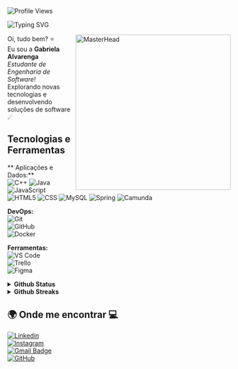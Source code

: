 ![Profile Views](https://komarev.com/ghpvc/?username=gabialvarenga&color=8A2BE2)

![Typing SVG](https://readme-typing-svg.herokuapp.com?font=Press+Start+2P&pause=1000&color=8A2BE2&center=true&vCenter=true&width=435&lines=I'm+Gabi+Alvarenga)

<img align="right" src="https://i.pinimg.com/originals/14/17/7f/14177fa3edbc68334fd1d578f473732f.gif" width="350" alt="MasterHead">

Oi, tudo bem? ⭐  
Eu sou a **Gabriela Alvarenga**  
*Estudante de Engenharia de Software!*  
Explorando novas tecnologias e desenvolvendo soluções de software ☄  

## Tecnologias e Ferramentas  
** Aplicações e Dados:**  
![C++](https://img.shields.io/badge/-C++-333333?style=flat&logo=C%2B%2B&logoColor=00599C) 
![Java](https://img.shields.io/badge/-Java-333333?style=flat&logo=Java&logoColor=007396) 
![JavaScript](https://img.shields.io/badge/-JavaScript-333333?style=flat&logo=javascript) 
![HTML5](https://img.shields.io/badge/-HTML5-333333?style=flat&logo=HTML5) 
![CSS](https://img.shields.io/badge/-CSS-333333?style=flat&logo=CSS3&logoColor=1572B6) 
![MySQL](https://img.shields.io/badge/-MySQL-333333?style=flat&logo=mysql) 
![Spring](https://img.shields.io/badge/-Spring-333333?style=flat&logo=Spring&logoColor=6DB33F) 
![Camunda](https://img.shields.io/badge/-Camunda-333333?style=flat&logo=Camunda) 

**DevOps:**  
![Git](https://img.shields.io/badge/-Git-333333?style=flat&logo=git)  
![GitHub](https://img.shields.io/badge/-GitHub-333333?style=flat&logo=github)  
![Docker](https://img.shields.io/badge/-Docker-333333?style=flat&logo=docker)  


**Ferramentas:**  
![VS Code](https://img.shields.io/badge/-Visual%20Studio%20Code-333333?style=flat&logo=visual-studio-code&logoColor=007ACC)  
![Trello](https://img.shields.io/badge/-Trello-333333?style=flat&logo=trello&logoColor=007ACC)  
![Figma](https://img.shields.io/badge/-Figma-333333?style=flat&logo=figma&logoColor=007ACC)  

<details>
  <summary><b>Github Status</b></summary>

  ![GitHub Stats](https://github-readme-stats.vercel.app/api?username=gabialvarenga&show_icons=true&theme=jolly&include_all_commits=true&count_private=true&hide_border=true)  
  ![Top Langs](https://github-readme-stats.vercel.app/api/top-langs/?username=gabialvarenga&layout=compact&langs_count=16&theme=jolly&hide_border=true)  

</details>

<details>
  <summary><b>Github Streaks</b></summary>

  ![Github Streak](https://github-readme-streak-stats.herokuapp.com?user=gabialvarenga&theme=jolly&hide_border=true&border_radius=7&date_format=j%2Fn%5B%2FY%5D)  
![VS Code](https://img.shields.io/badge/-Visual%20Studio%20Code-333333?style=flat&logo=visual-studio-code&logoColor=007ACC)  
![Trello](https://img.shields.io/badge/-Trello-333333?style=flat&logo=trello&logoColor=007ACC)  
![Figma](https://img.shields.io/badge/-Figma-333333?style=flat&logo=figma&logoColor=007ACC)  
</details>

## 🌍 Onde me encontrar 💻  
[![Linkedin](https://img.shields.io/badge/-LinkedIn-blue?style=flat-square&logo=Linkedin&logoColor=white)](https://www.linkedin.com/in/gabriela-alvarenga-a70177318/)  
[![Instagram](https://img.shields.io/badge/-Instagram-c13584?style=flat&labelColor=c13584&logo=instagram&logoColor=white)](https://www.instagram.com/gabialvarengac/)  
[![Gmail Badge](https://img.shields.io/badge/-Email-D14836?style=flat-square&logo=Gmail&logoColor=white)](mailto:gabialvarenga4@gmail.com)  
[![GitHub](https://img.shields.io/github/followers/gabialvarenga?label=follow&style=social)](https://github.com/gabialvarenga/)  
